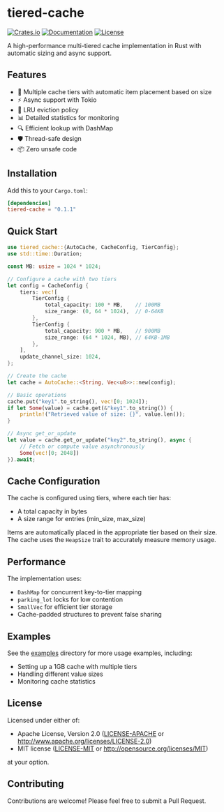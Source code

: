 # tiered-cache

[![Crates.io](https://img.shields.io/crates/v/tiered-cache.svg)](https://crates.io/crates/tiered-cache)
[![Documentation](https://docs.rs/tiered-cache/badge.svg)](https://docs.rs/tiered-cache)
[![License](https://img.shields.io/badge/license-MIT%2FApache--2.0-blue.svg)](LICENSE)

A high-performance multi-tiered cache implementation in Rust with automatic sizing and async support.

## Features

- 🚀 Multiple cache tiers with automatic item placement based on size
- ⚡ Async support with Tokio
- 🔄 LRU eviction policy
- 📊 Detailed statistics for monitoring
- 🔍 Efficient lookup with DashMap
- 🛡️ Thread-safe design
- 📦 Zero unsafe code

## Installation

Add this to your `Cargo.toml`:

```toml
[dependencies]
tiered-cache = "0.1.1"
```

## Quick Start

```rust
use tiered_cache::{AutoCache, CacheConfig, TierConfig};
use std::time::Duration;

const MB: usize = 1024 * 1024;

// Configure a cache with two tiers
let config = CacheConfig {
    tiers: vec![
        TierConfig {
            total_capacity: 100 * MB,    // 100MB
            size_range: (0, 64 * 1024),  // 0-64KB
        },
        TierConfig {
            total_capacity: 900 * MB,    // 900MB
            size_range: (64 * 1024, MB), // 64KB-1MB
        },
    ],
    update_channel_size: 1024,
};

// Create the cache
let cache = AutoCache::<String, Vec<u8>>::new(config);

// Basic operations
cache.put("key1".to_string(), vec![0; 1024]);
if let Some(value) = cache.get(&"key1".to_string()) {
    println!("Retrieved value of size: {}", value.len());
}

// Async get_or_update
let value = cache.get_or_update("key2".to_string(), async {
    // Fetch or compute value asynchronously
    Some(vec![0; 2048])
}).await;
```

## Cache Configuration

The cache is configured using tiers, where each tier has:
- A total capacity in bytes
- A size range for entries (min_size, max_size)

Items are automatically placed in the appropriate tier based on their size. The cache uses the `HeapSize` trait to accurately measure memory usage.

## Performance

The implementation uses:
- `DashMap` for concurrent key-to-tier mapping
- `parking_lot` locks for low contention
- `SmallVec` for efficient tier storage
- Cache-padded structures to prevent false sharing

## Examples

See the [examples](examples/) directory for more usage examples, including:
- Setting up a 1GB cache with multiple tiers
- Handling different value sizes
- Monitoring cache statistics

## License

Licensed under either of:
- Apache License, Version 2.0 ([LICENSE-APACHE](LICENSE-APACHE) or http://www.apache.org/licenses/LICENSE-2.0)
- MIT license ([LICENSE-MIT](LICENSE-MIT) or http://opensource.org/licenses/MIT)

at your option.

## Contributing

Contributions are welcome! Please feel free to submit a Pull Request.
